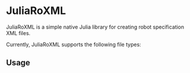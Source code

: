 # JuliaRoXML

JuliaRoXML is a simple native Julia library for creating robot specification XML files.

Currently, JuliaRoXML supports the following file types:

<!-- - URDF -->
<!-- - MJCF -->

<!-- ## Installation -->

## Usage

<!-- -->

<!-- ## Contributing -->

<!-- ## License -->
